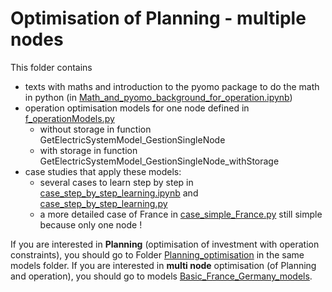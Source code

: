 
# Optimisation of Planning - multiple nodes
This folder contains 

 - texts with maths and introduction to the pyomo package to do the math in python (in [Math_and_pyomo_background_for_operation.ipynb](./Math_and_pyomo_background_for_operation.ipynb))
 - operation optimisation models for one node defined in [f_operationModels.py](./f_operationModels.py)
   - without storage in function GetElectricSystemModel_GestionSingleNode 
   - with storage in function GetElectricSystemModel_GestionSingleNode_withStorage 
 - case studies that apply these models:
   - several cases to learn step by step in [case_step_by_step_learning.ipynb](./case_step_by_step_learning.ipynb) and [case_step_by_step_learning.py](./case_step_by_step_learning.py)
   - a more detailed case of France in [case_simple_France.py](./case_simple_France.py) still simple because only one node !
 
If you are interested in **Planning** (optimisation of investment with operation constraints), you should go to Folder [Planning_optimisation](/README.md) in the same models folder. 
If you are interested in **multi node** optimisation (of Planning and operation), you should go to models [Basic_France_Germany_models](./../Basic_France_Germany_models/README.md). 

